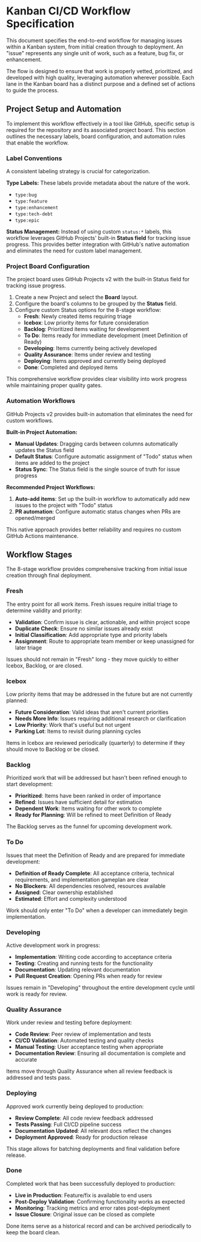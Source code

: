 # Kanban CI/CD Workflow Specification

This document specifies the end-to-end workflow for managing issues within a Kanban system, from initial creation through to deployment. An "issue" represents any single unit of work, such as a feature, bug fix, or enhancement.

The flow is designed to ensure that work is properly vetted, prioritized, and developed with high quality, leveraging automation wherever possible. Each lane in the Kanban board has a distinct purpose and a defined set of actions to guide the process.

## Project Setup and Automation

To implement this workflow effectively in a tool like GitHub, specific setup is required for the repository and its associated project board. This section outlines the necessary labels, board configuration, and automation rules that enable the workflow.

### Label Conventions

A consistent labeling strategy is crucial for categorization.

**Type Labels:**
These labels provide metadata about the nature of the work.

* `type:bug`
* `type:feature`
* `type:enhancement`
* `type:tech-debt`
* `type:epic`

**Status Management:**
Instead of using custom `status:*` labels, this workflow leverages GitHub Projects' built-in **Status field** for tracking issue progress. This provides better integration with GitHub's native automation and eliminates the need for custom label management.

### Project Board Configuration

The project board uses GitHub Projects v2 with the built-in Status field for tracking issue progress.

1. Create a new Project and select the **Board** layout.
2. Configure the board's columns to be grouped by the **Status** field.
3. Configure custom Status options for the 8-stage workflow:
   - **Fresh**: Newly created items requiring triage
   - **Icebox**: Low priority items for future consideration  
   - **Backlog**: Prioritized items waiting for development
   - **To Do**: Items ready for immediate development (meet Definition of Ready)
   - **Developing**: Items currently being actively developed
   - **Quality Assurance**: Items under review and testing
   - **Deploying**: Items approved and currently being deployed
   - **Done**: Completed and deployed items

This comprehensive workflow provides clear visibility into work progress while maintaining proper quality gates.

### Automation Workflows

GitHub Projects v2 provides built-in automation that eliminates the need for custom workflows.

**Built-in Project Automation:**
* **Manual Updates**: Dragging cards between columns automatically updates the Status field
* **Default Status**: Configure automatic assignment of "Todo" status when items are added to the project
* **Status Sync**: The Status field is the single source of truth for issue progress

**Recommended Project Workflows:**
1. **Auto-add items**: Set up the built-in workflow to automatically add new issues to the project with "Todo" status
2. **PR automation**: Configure automatic status changes when PRs are opened/merged

This native approach provides better reliability and requires no custom GitHub Actions maintenance.

## Workflow Stages

The 8-stage workflow provides comprehensive tracking from initial issue creation through final deployment.

### Fresh

The entry point for all work items. Fresh issues require initial triage to determine validity and priority:
- **Validation**: Confirm issue is clear, actionable, and within project scope
- **Duplicate Check**: Ensure no similar issues already exist
- **Initial Classification**: Add appropriate type and priority labels
- **Assignment**: Route to appropriate team member or keep unassigned for later triage

Issues should not remain in "Fresh" long - they move quickly to either Icebox, Backlog, or are closed.

### Icebox

Low priority items that may be addressed in the future but are not currently planned:
- **Future Consideration**: Valid ideas that aren't current priorities
- **Needs More Info**: Issues requiring additional research or clarification
- **Low Priority**: Work that's useful but not urgent
- **Parking Lot**: Items to revisit during planning cycles

Items in Icebox are reviewed periodically (quarterly) to determine if they should move to Backlog or be closed.

### Backlog

Prioritized work that will be addressed but hasn't been refined enough to start development:
- **Prioritized**: Items have been ranked in order of importance
- **Refined**: Issues have sufficient detail for estimation
- **Dependent Work**: Items waiting for other work to complete
- **Ready for Planning**: Will be refined to meet Definition of Ready

The Backlog serves as the funnel for upcoming development work.

### To Do  

Issues that meet the Definition of Ready and are prepared for immediate development:
- **Definition of Ready Complete**: All acceptance criteria, technical requirements, and implementation gameplan are clear
- **No Blockers**: All dependencies resolved, resources available
- **Assigned**: Clear ownership established
- **Estimated**: Effort and complexity understood

Work should only enter "To Do" when a developer can immediately begin implementation.

### Developing

Active development work in progress:
- **Implementation**: Writing code according to acceptance criteria
- **Testing**: Creating and running tests for the functionality  
- **Documentation**: Updating relevant documentation
- **Pull Request Creation**: Opening PRs when ready for review

Issues remain in "Developing" throughout the entire development cycle until work is ready for review.

### Quality Assurance

Work under review and testing before deployment:
- **Code Review**: Peer review of implementation and tests
- **CI/CD Validation**: Automated testing and quality checks
- **Manual Testing**: User acceptance testing when appropriate
- **Documentation Review**: Ensuring all documentation is complete and accurate

Items move through Quality Assurance when all review feedback is addressed and tests pass.

### Deploying

Approved work currently being deployed to production:
- **Review Complete**: All code review feedback addressed
- **Tests Passing**: Full CI/CD pipeline success
- **Documentation Updated**: All relevant docs reflect the changes
- **Deployment Approved**: Ready for production release

This stage allows for batching deployments and final validation before release.

### Done

Completed work that has been successfully deployed to production:
- **Live in Production**: Feature/fix is available to end users
- **Post-Deploy Validation**: Confirming functionality works as expected
- **Monitoring**: Tracking metrics and error rates post-deployment
- **Issue Closure**: Original issue can be closed as complete

Done items serve as a historical record and can be archived periodically to keep the board clean.